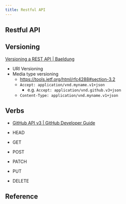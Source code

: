 ```yaml
---
title: Restful API
---
```


## Restful API

## Versioning
[Versioning a REST API \| Baeldung](https://www.baeldung.com/rest-versioning)

* URI Versioning
* Media type versioning
    * https://tools.ietf.org/html/rfc4288#section-3.2
    * `Accept: application/vnd.myname.v1+json`
        * e.g. `Accept: application/vnd.github.v3+json`
    * `Content-Type: application/vnd.myname.v1+json`

## Verbs
* [GitHub API v3 \| GitHub Developer Guide](https://developer.github.com/v3/#http-verbs)


* HEAD
* GET
* POST
* PATCH
* PUT
* DELETE


## Reference
